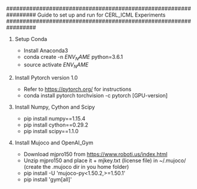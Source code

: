################################################################# 
Guide to set up and run for CERL_ICML Experiments
################################################################# 

1. Setup Conda
    - Install Anaconda3
    - conda create -n $ENV_NAME$ python=3.6.1
    - source activate $ENV_NAME$

2. Install Pytorch version 1.0
    - Refer to https://pytorch.org/ for instructions
    - conda install pytorch torchvision -c pytorch [GPU-version]

3. Install Numpy, Cython and Scipy
    - pip install numpy==1.15.4
    - pip install cython==0.29.2
    - pip install scipy==1.1.0
    
4. Install Mujoco and OpenAI_Gym
    - Download mjpro150 from https://www.roboti.us/index.html
    - Unzip mjpro150 and place it + mjkey.txt (license file) in ~/.mujoco/ (create the .mujoco dir in you home folder)
    - pip install -U 'mujoco-py<1.50.2,>=1.50.1'
    - pip install 'gym[all]'
    

